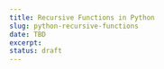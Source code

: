 ```yaml
---
title: Recursive Functions in Python
slug: python-recursive-functions
date: TBD
excerpt:
status: draft
---
```

